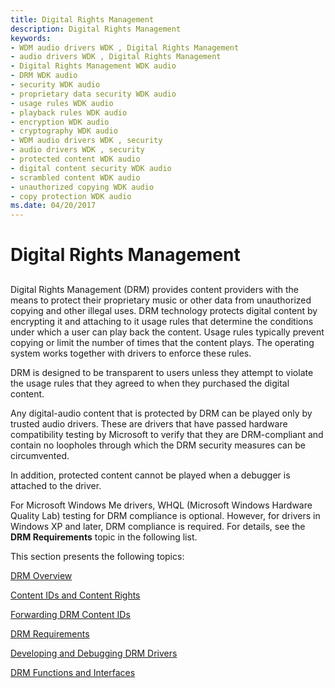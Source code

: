 ```yaml
---
title: Digital Rights Management
description: Digital Rights Management
keywords:
- WDM audio drivers WDK , Digital Rights Management
- audio drivers WDK , Digital Rights Management
- Digital Rights Management WDK audio
- DRM WDK audio
- security WDK audio
- proprietary data security WDK audio
- usage rules WDK audio
- playback rules WDK audio
- encryption WDK audio
- cryptography WDK audio
- WDM audio drivers WDK , security
- audio drivers WDK , security
- protected content WDK audio
- digital content security WDK audio
- scrambled content WDK audio
- unauthorized copying WDK audio
- copy protection WDK audio
ms.date: 04/20/2017
---
```


# Digital Rights Management


## <span id="digital_rights_management"></span><span id="DIGITAL_RIGHTS_MANAGEMENT"></span>


Digital Rights Management (DRM) provides content providers with the means to protect their proprietary music or other data from unauthorized copying and other illegal uses. DRM technology protects digital content by encrypting it and attaching to it usage rules that determine the conditions under which a user can play back the content. Usage rules typically prevent copying or limit the number of times that the content plays. The operating system works together with drivers to enforce these rules.

DRM is designed to be transparent to users unless they attempt to violate the usage rules that they agreed to when they purchased the digital content.

Any digital-audio content that is protected by DRM can be played only by trusted audio drivers. These are drivers that have passed hardware compatibility testing by Microsoft to verify that they are DRM-compliant and contain no loopholes through which the DRM security measures can be circumvented.

In addition, protected content cannot be played when a debugger is attached to the driver.

For Microsoft Windows Me drivers, WHQL (Microsoft Windows Hardware Quality Lab) testing for DRM compliance is optional. However, for drivers in Windows XP and later, DRM compliance is required. For details, see the **DRM Requirements** topic in the following list.

This section presents the following topics:

[DRM Overview](drm-overview.md)

[Content IDs and Content Rights](content-ids-and-content-rights.md)

[Forwarding DRM Content IDs](forwarding-drm-content-ids.md)

[DRM Requirements](drm-requirements.md)

[Developing and Debugging DRM Drivers](developing-and-debugging-drm-drivers.md)

[DRM Functions and Interfaces](drm-functions-and-interfaces.md)

 

 




